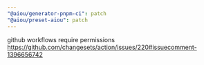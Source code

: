 ```yaml
---
"@aiou/generator-pnpm-ci": patch
"@aiou/preset-aiou": patch
---
```


github workflows require permissions https://github.com/changesets/action/issues/220#issuecomment-1396656742
